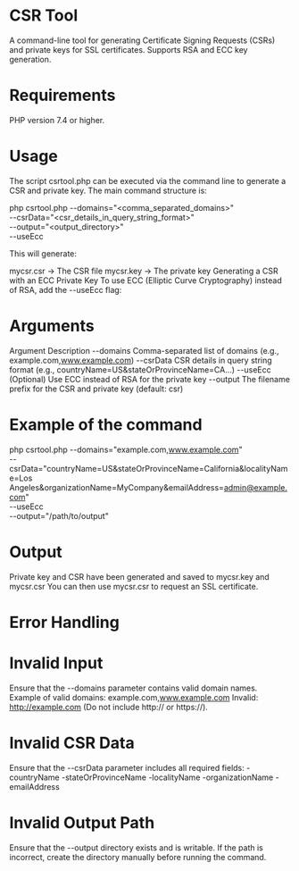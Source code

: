 # CSR Tool

A command-line tool for generating Certificate Signing Requests (CSRs) and private keys for SSL certificates. Supports RSA and ECC key generation.

# Requirements
PHP version 7.4 or higher.

# Usage

The script csrtool.php can be executed via the command line to generate a CSR and private key. The main command structure is:

php csrtool.php --domains="<comma_separated_domains>" \
                --csrData="<csr_details_in_query_string_format>" \
                --output="<output_directory>" \
                --useEcc


This will generate:

mycsr.csr → The CSR file
mycsr.key → The private key
Generating a CSR with an ECC Private Key
To use ECC (Elliptic Curve Cryptography) instead of RSA, add the --useEcc flag:


# Arguments
Argument	Description
--domains	  Comma-separated list of domains (e.g., example.com,www.example.com)
--csrData	  CSR details in query string format (e.g., countryName=US&stateOrProvinceName=CA...)
--useEcc	  (Optional) Use ECC instead of RSA for the private key
--output      The filename prefix for the CSR and private key (default: csr)


# Example of the command

php csrtool.php --domains="example.com,www.example.com" \
                --csrData="countryName=US&stateOrProvinceName=California&localityName=Los Angeles&organizationName=MyCompany&emailAddress=admin@example.com" \
                --useEcc \
                --output="/path/to/output"


# Output
Private key and CSR have been generated and saved to mycsr.key and mycsr.csr
You can then use mycsr.csr to request an SSL certificate.

# Error Handling

# Invalid Input
Ensure that the --domains parameter contains valid domain names.
Example of valid domains: example.com,www.example.com
Invalid: http://example.com (Do not include http:// or https://).

# Invalid CSR Data
Ensure that the --csrData parameter includes all required fields:
-countryName
-stateOrProvinceName
-localityName
-organizationName
-emailAddress

# Invalid Output Path
Ensure that the --output directory exists and is writable.
If the path is incorrect, create the directory manually before running the command.